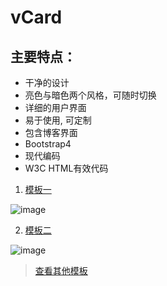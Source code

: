 # vCard

## 主要特点：
* 干净的设计
* 亮色与暗色两个风格，可随时切换
* 详细的用户界面
* 易于使用, 可定制
* 包含博客界面
* Bootstrap4
* 现代编码
* W3C HTML有效代码


1. [模板一](https://github.com/waite0603/Resume/tree/template_vCard_1)

![image](https://user-images.githubusercontent.com/75354124/218303957-60436d27-1a01-4282-9cb3-bd12ed819580.png)

2. [模板二](https://github.com/waite0603/Resume/tree/template_vCard_2)

![image](https://user-images.githubusercontent.com/75354124/218303968-e54660ee-cceb-4492-8920-e99dfcbf007f.png)

> [查看其他模板](https://github.com/waite0603/Responsive-Personal-Portfolio-Website)
